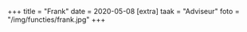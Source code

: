 +++
title = "Frank"
date = 2020-05-08
[extra]
taak = "Adviseur"
foto = "/img/functies/frank.jpg"
+++
